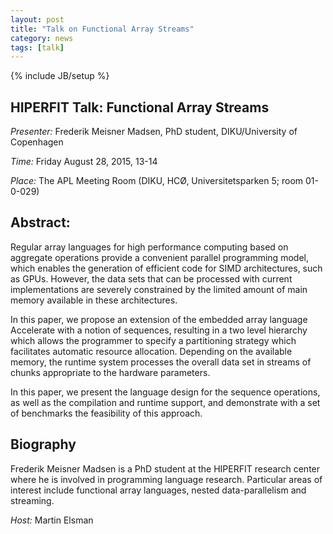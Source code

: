 ```yaml
---
layout: post
title: "Talk on Functional Array Streams"
category: news
tags: [talk]
---
```

{% include JB/setup %}

## HIPERFIT Talk: Functional Array Streams

_Presenter:_ Frederik Meisner Madsen, PhD student, DIKU/University of Copenhagen

_Time:_ Friday August 28, 2015, 13-14

_Place:_ The APL Meeting Room (DIKU, HCØ, Universitetsparken 5; room 01-0-029)

## Abstract:

Regular array languages for high performance computing based on
aggregate operations provide a convenient parallel programming model,
which enables the generation of efficient code for SIMD architectures,
such as GPUs. However, the data sets that can be processed with
current implementations are severely constrained by the limited amount
of main memory available in these architectures.

In this paper, we propose an extension of the embedded array language
Accelerate with a notion of sequences, resulting in a two level
hierarchy which allows the programmer to specify a partitioning
strategy which facilitates automatic resource allocation. Depending on
the available memory, the runtime system processes the overall data
set in streams of chunks appropriate to the hardware parameters.

In this paper, we present the language design for the sequence
operations, as well as the compilation and runtime support, and
demonstrate with a set of benchmarks the feasibility of this approach.

## Biography

Frederik Meisner Madsen is a PhD student at the HIPERFIT research
center where he is involved in programming language
research. Particular areas of interest include functional array
languages, nested data-parallelism and streaming.

_Host:_ Martin Elsman